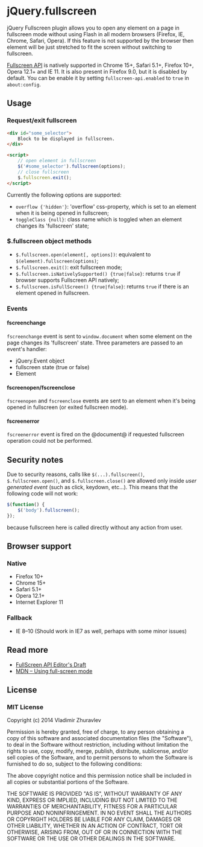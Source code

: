 # jQuery.fullscreen

jQuery Fullscreen plugin allows you to open any element on a page in fullscreen mode without using Flash in all modern browsers (Firefox, IE, Chrome, Safari, Opera). If this feature is not supported by the browser then element will be just stretched to fit the screen without switching to fullscreen.

[Fullscreen API](http://dvcs.w3.org/hg/fullscreen/raw-file/tip/Overview.html#api) is natively supported in Chrome 15+, Safari 5.1+, Firefox 10+, Opera 12.1+ and IE 11. It is also present in Firefox 9.0, but it is disabled by default. You can be enable it by setting `fullscreen-api.enabled` to `true` in `about:config`.

## Usage

### Request/exit fullscreen

```html
<div id="some_selector">
    Block to be displayed in fullscreen.
</div>

<script>
    // open element in fullscreen
    $('#some_selector').fullscreen(options);
    // close fullscreen
    $.fullscreen.exit();
</script>
```

Currently the following options are supported:
* `overflow {'hidden'}`: 'overflow' css-property, which is set to an element when it is being opened in fullscreen;
* `toggleClass {null}`: class name which is toggled when an element changes its 'fullscreen' state;

### $.fullscreen object methods

* `$.fullscreen.open(element[, options])`: equivalent to `$(element).fullscreen(options)`;
* `$.fullscreen.exit()`: exit fullscreen mode;
* `$.fullscreen.isNativelySupported() {true|false}`: returns `true` if browser supports Fullscreen API natively;
* `$.fullscreen.isFullScreen() {true|false}`: returns `true` if there is an element opened in fullscreen.

### Events

#### fscreenchange

`fscreenchange` event is sent to `window.document` when some element on the page changes its 'fullscreen' state. Three parameters are passed to an event's handler:
* jQuery.Event object
* fullscreen state (true or false)
* Element

#### fscreenopen/fscreenclose

`fscreenopen` and `fscreenclose` events are sent to an element when it's being opened in fullscreen (or exited fullscreen mode).

#### fscreenerror

`fscreenerror` event is fired on the @document@ if requested fullscreen operation could not be performed. 

## Security notes

Due to security reasons, calls like `$(...).fullscreen()`, `$.fullscreen.open()`, and `$.fullscreen.close()` are allowed only inside *user generated event* (such as click, keydown, etc...). This means that the following code will not work:
```js
$(function() {
    $('body').fullscreen();
});
```
because fullscreen here is called directly without any action from user.

## Browser support

### Native

* Firefox 10+
* Chrome 15+
* Safari 5.1+
* Opera 12.1+
* Internet Explorer 11

### Fallback

* IE 8–10 (Should work in IE7 as well, perhaps with some minor issues)

## Read more

* [FullScreen API Editor's Draft](http://dvcs.w3.org/hg/fullscreen/raw-file/tip/Overview.html#api)
* [MDN – Using full-screen mode](https://developer.mozilla.org/en/DOM/Using_full-screen_mode)

## License

### MIT License

Copyright (c) 2014 Vladimir Zhuravlev

Permission is hereby granted, free of charge, to any person obtaining a copy of this software and associated documentation files (the "Software"), to deal in the Software without restriction, including without limitation the rights to use, copy, modify, merge, publish, distribute, sublicense, and/or sell copies of the Software, and to permit persons to whom the Software is furnished to do so, subject to the following conditions:

The above copyright notice and this permission notice shall be included in all copies or substantial portions of the Software.

THE SOFTWARE IS PROVIDED "AS IS", WITHOUT WARRANTY OF ANY KIND, EXPRESS OR IMPLIED, INCLUDING BUT NOT LIMITED TO THE WARRANTIES OF MERCHANTABILITY, FITNESS FOR A PARTICULAR PURPOSE AND NONINFRINGEMENT. IN NO EVENT SHALL THE AUTHORS OR COPYRIGHT HOLDERS BE LIABLE FOR ANY CLAIM, DAMAGES OR OTHER LIABILITY, WHETHER IN AN ACTION OF CONTRACT, TORT OR OTHERWISE, ARISING FROM, OUT OF OR IN CONNECTION WITH THE SOFTWARE OR THE USE OR OTHER DEALINGS IN THE SOFTWARE.
